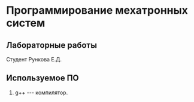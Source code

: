 # Программирование мехатронных систем

## Лабораторные работы

Студент Рункова Е.Д.

## Используемое ПО

1. g++ --- компилятор.

 